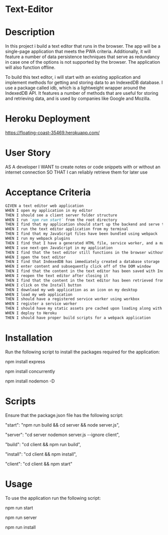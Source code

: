 # Text-Editor

# Description

In this project i build a text editor that runs in the browser. The app will be a single-page application that meets the PWA criteria. Additionally, it will feature a number of data persistence techniques that serve as redundancy in case one of the options is not supported by the browser. The application will also function offline.


To build this text editor, i will start with an existing application and implement methods for getting and storing data to an IndexedDB database. I use a package called idb, which is a lightweight wrapper around the IndexedDB API. It features a number of methods that are useful for storing and retrieving data, and is used by companies like Google and Mozilla.

 # Heroku Deployment

https://floating-coast-35469.herokuapp.com/

# User Story
AS A developer
I WANT to create notes or code snippets with or without an internet connection
SO THAT I can reliably retrieve them for later use


# Acceptance Criteria


```md
GIVEN a text editor web application
WHEN I open my application in my editor
THEN I should see a client server folder structure
WHEN I run `npm run start` from the root directory
THEN I find that my application should start up the backend and serve the client
WHEN I run the text editor application from my terminal
THEN I find that my JavaScript files have been bundled using webpack
WHEN I run my webpack plugins
THEN I find that I have a generated HTML file, service worker, and a manifest file
WHEN I use next-gen JavaScript in my application
THEN I find that the text editor still functions in the browser without errors
WHEN I open the text editor
THEN I find that IndexedDB has immediately created a database storage
WHEN I enter content and subsequently click off of the DOM window
THEN I find that the content in the text editor has been saved with IndexedDB
WHEN I reopen the text editor after closing it
THEN I find that the content in the text editor has been retrieved from our IndexedDB
WHEN I click on the Install button
THEN I download my web application as an icon on my desktop
WHEN I load my web application
THEN I should have a registered service worker using workbox
WHEN I register a service worker
THEN I should have my static assets pre cached upon loading along with subsequent pages and static assets
WHEN I deploy to Heroku
THEN I should have proper build scripts for a webpack application
```

# Installation

Run the following script to install the packages required for the application:

npm install express

npm install concurrently

npm install nodemon -D

# Scripts

Ensure that the package.json file has the following script:

"start": "npm run build && cd server && node server.js",

"server": "cd server nodemon server.js --ignore client",

"build": "cd client && npm run build",

"install": "cd client && npm install",

"client": "cd client && npm start"

# Usage

To use the application run the following script:

npm run start

npm run server

npm run install